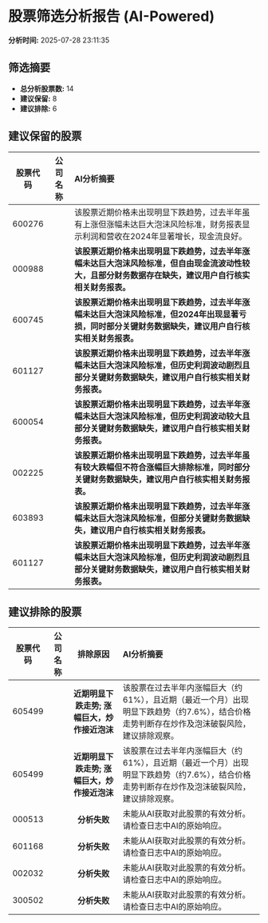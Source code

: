 # 股票筛选分析报告 (AI-Powered)

**分析时间:** 2025-07-28 23:11:35

## 筛选摘要

- **总分析股票数:** 14
- **建议保留:** 8
- **建议排除:** 6

## 建议保留的股票

| 股票代码 | 公司名称 | AI分析摘要 |
|:---:|:---:|:---|
| 600276 |  | 该股票近期价格未出现明显下跌趋势，过去半年虽有上涨但涨幅未达巨大泡沫风险标准，财务报表显示利润和营收在2024年显著增长，现金流良好。 |
| 000988 |  | **该股票近期价格未出现明显下跌趋势，过去半年涨幅未达巨大泡沫风险标准，但自由现金流波动性较大，且部分财务数据存在缺失，建议用户自行核实相关财务报表。** |
| 600745 |  | **该股票近期价格未出现明显下跌趋势，过去半年涨幅未达巨大泡沫风险标准，但2024年出现显著亏损，同时部分关键财务数据缺失，建议用户自行核实相关财务报表。** |
| 601127 |  | **该股票近期价格未出现明显下跌趋势，过去半年涨幅未达巨大泡沫风险标准，但历史利润波动剧烈且部分关键财务数据缺失，建议用户自行核实相关财务报表。** |
| 600054 |  | **该股票近期价格未出现明显下跌趋势，过去半年涨幅未达巨大泡沫风险标准，但历史利润波动较大且部分关键财务数据缺失，建议用户自行核实相关财务报表。** |
| 002225 |  | **该股票近期价格未出现明显下跌趋势，过去半年虽有较大跌幅但不符合涨幅巨大排除标准，同时部分关键财务数据缺失，建议用户自行核实相关财务报表。** |
| 603893 |  | **该股票近期价格未出现明显下跌趋势，过去半年涨幅未达巨大泡沫风险标准，但部分关键财务数据缺失，建议用户自行核实相关财务报表。** |
| 601127 |  | **该股票近期价格未出现明显下跌趋势，过去半年涨幅未达巨大泡沫风险标准，但历史利润波动剧烈且部分关键财务数据缺失，建议用户自行核实相关财务报表。** |

## 建议排除的股票

| 股票代码 | 公司名称 | 排除原因 | AI分析摘要 |
|:---:|:---:|:---:|:---|
| 605499 |  | **近期明显下跌走势; 涨幅巨大，炒作接近泡沫** | 该股票在过去半年内涨幅巨大（约61%），且近期（最近一个月）出现明显下跌趋势（约7.6%），结合价格走势判断存在炒作及泡沫破裂风险，建议排除观察。 |
| 605499 |  | **近期明显下跌走势; 涨幅巨大，炒作接近泡沫** | 该股票在过去半年内涨幅巨大（约61%），且近期（最近一个月）出现明显下跌趋势（约7.6%），结合价格走势判断存在炒作及泡沫破裂风险，建议排除观察。 |
| 000513 |  | **分析失败** | 未能从AI获取对此股票的有效分析。请检查日志中AI的原始响应。 |
| 601168 |  | **分析失败** | 未能从AI获取对此股票的有效分析。请检查日志中AI的原始响应。 |
| 002032 |  | **分析失败** | 未能从AI获取对此股票的有效分析。请检查日志中AI的原始响应。 |
| 300502 |  | **分析失败** | 未能从AI获取对此股票的有效分析。请检查日志中AI的原始响应。 |
